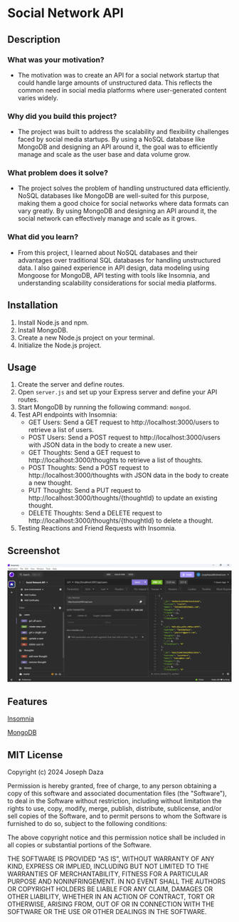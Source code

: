 # Social Network API

## Description

### What was your motivation?
- The motivation was to create an API for a social network startup that could handle large amounts of unstructured data. This reflects the common need in social media platforms where user-generated content varies widely.

### Why did you build this project? 
- The project was built to address the scalability and flexibility challenges faced by social media startups. By using a NoSQL database like MongoDB and designing an API around it, the goal was to efficiently manage and scale as the user base and data volume grow.

### What problem does it solve?
- The project solves the problem of handling unstructured data efficiently. NoSQL databases like MongoDB are well-suited for this purpose, making them a good choice for social networks where data formats can vary greatly. By using MongoDB and designing an API around it, the social network can effectively manage and scale as it grows.

### What did you learn?
- From this project, I learned about NoSQL databases and their advantages over traditional SQL databases for handling unstructured data. I also gained experience in API design, data modeling using Mongoose for MongoDB, API testing with tools like Insomnia, and understanding scalability considerations for social media platforms.


## Installation

1. Install Node.js and npm.
2. Install MongoDB.
3. Create a new Node.js project on your terminal.
4. Initialize the Node.js project.

## Usage

1. Create the server and define routes. 
2. Open `server.js` and set up your Express server and define your API routes.
3. Start MongoDB by running the following command: `mongod`.
4. Test API endpoints with Insomnia:
    - GET Users: Send a GET request to http://localhost:3000/users to retrieve a list of users.
    - POST Users: Send a POST request to http://localhost:3000/users with JSON data in the body to create a new user.
    - GET Thoughts: Send a GET request to http://localhost:3000/thoughts to retrieve a list of thoughts.
    - POST Thoughts: Send a POST request to http://localhost:3000/thoughts with JSON data in the body to create a new thought.
    - PUT Thoughts: Send a PUT request to http://localhost:3000/thoughts/{thoughtId} to update an existing thought.
    - DELETE Thoughts: Send a DELETE request to http://localhost:3000/thoughts/{thoughtId} to delete a thought.
5. Testing Reactions and Friend Requests with Insomnia.


## Screenshot

![alt text](Assets/Screenshot00.png)
    
## Features

<a href="https://insomnia.rest/">Insomnia</a>

<a href="https://www.mongodb.com/try/download/community">MongoDB</a>

## MIT License

Copyright (c) 2024 Joseph Daza

Permission is hereby granted, free of charge, to any person obtaining a copy
of this software and associated documentation files (the "Software"), to deal
in the Software without restriction, including without limitation the rights
to use, copy, modify, merge, publish, distribute, sublicense, and/or sell
copies of the Software, and to permit persons to whom the Software is
furnished to do so, subject to the following conditions:

The above copyright notice and this permission notice shall be included in all
copies or substantial portions of the Software.

THE SOFTWARE IS PROVIDED "AS IS", WITHOUT WARRANTY OF ANY KIND, EXPRESS OR
IMPLIED, INCLUDING BUT NOT LIMITED TO THE WARRANTIES OF MERCHANTABILITY,
FITNESS FOR A PARTICULAR PURPOSE AND NONINFRINGEMENT. IN NO EVENT SHALL THE
AUTHORS OR COPYRIGHT HOLDERS BE LIABLE FOR ANY CLAIM, DAMAGES OR OTHER
LIABILITY, WHETHER IN AN ACTION OF CONTRACT, TORT OR OTHERWISE, ARISING FROM,
OUT OF OR IN CONNECTION WITH THE SOFTWARE OR THE USE OR OTHER DEALINGS IN THE
SOFTWARE.



